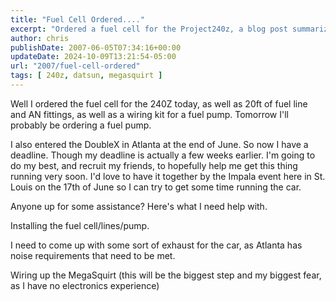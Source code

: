 ```yaml
---
title: "Fuel Cell Ordered...."
excerpt: "Ordered a fuel cell for the Project240z, a blog post summarizing some of that process before getting the installing the cell in the Datsun 240z."
author: chris
publishDate: 2007-06-05T07:34:16+00:00
updateDate: 2024-10-09T13:21:54-05:00
url: "2007/fuel-cell-ordered"
tags: [ 240z, datsun, megasquirt ]
---
```


Well I ordered the fuel cell for the 240Z today, as well as 20ft of fuel line and AN fittings, as well as a wiring kit for a fuel pump. Tomorrow I'll probably be ordering a fuel pump.

I also entered the DoubleX in Atlanta at the end of June. So now I have a deadline. Though my deadline is actually a few weeks earlier. I'm going to do my best, and recruit my friends, to hopefully help me get this thing running very soon. I'd love to have it together by the Impala event here in St. Louis on the 17th of June so I can try to get some time running the car.

Anyone up for some assistance? Here's what I need help with.

Installing the fuel cell/lines/pump.

I need to come up with some sort of exhaust for the car, as Atlanta has noise requirements that need to be met.

Wiring up the MegaSquirt (this will be the biggest step and my biggest fear, as I have no electronics experience)

